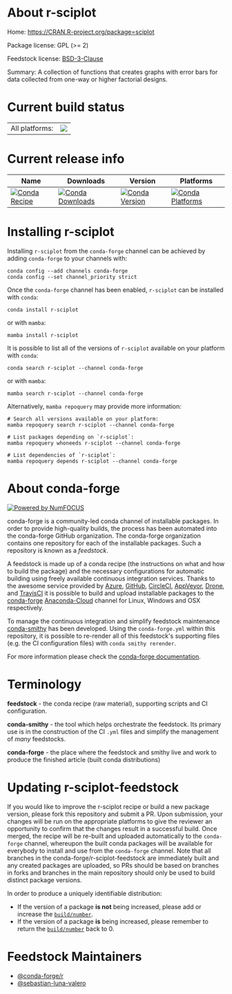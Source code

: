 About r-sciplot
===============

Home: https://CRAN.R-project.org/package=sciplot

Package license: GPL (>= 2)

Feedstock license: [BSD-3-Clause](https://github.com/conda-forge/r-sciplot-feedstock/blob/main/LICENSE.txt)

Summary: A collection of functions that creates graphs with error bars for data collected from one-way or higher factorial designs.

Current build status
====================


<table><tr><td>All platforms:</td>
    <td>
      <a href="https://dev.azure.com/conda-forge/feedstock-builds/_build/latest?definitionId=1590&branchName=main">
        <img src="https://dev.azure.com/conda-forge/feedstock-builds/_apis/build/status/r-sciplot-feedstock?branchName=main">
      </a>
    </td>
  </tr>
</table>

Current release info
====================

| Name | Downloads | Version | Platforms |
| --- | --- | --- | --- |
| [![Conda Recipe](https://img.shields.io/badge/recipe-r--sciplot-green.svg)](https://anaconda.org/conda-forge/r-sciplot) | [![Conda Downloads](https://img.shields.io/conda/dn/conda-forge/r-sciplot.svg)](https://anaconda.org/conda-forge/r-sciplot) | [![Conda Version](https://img.shields.io/conda/vn/conda-forge/r-sciplot.svg)](https://anaconda.org/conda-forge/r-sciplot) | [![Conda Platforms](https://img.shields.io/conda/pn/conda-forge/r-sciplot.svg)](https://anaconda.org/conda-forge/r-sciplot) |

Installing r-sciplot
====================

Installing `r-sciplot` from the `conda-forge` channel can be achieved by adding `conda-forge` to your channels with:

```
conda config --add channels conda-forge
conda config --set channel_priority strict
```

Once the `conda-forge` channel has been enabled, `r-sciplot` can be installed with `conda`:

```
conda install r-sciplot
```

or with `mamba`:

```
mamba install r-sciplot
```

It is possible to list all of the versions of `r-sciplot` available on your platform with `conda`:

```
conda search r-sciplot --channel conda-forge
```

or with `mamba`:

```
mamba search r-sciplot --channel conda-forge
```

Alternatively, `mamba repoquery` may provide more information:

```
# Search all versions available on your platform:
mamba repoquery search r-sciplot --channel conda-forge

# List packages depending on `r-sciplot`:
mamba repoquery whoneeds r-sciplot --channel conda-forge

# List dependencies of `r-sciplot`:
mamba repoquery depends r-sciplot --channel conda-forge
```


About conda-forge
=================

[![Powered by
NumFOCUS](https://img.shields.io/badge/powered%20by-NumFOCUS-orange.svg?style=flat&colorA=E1523D&colorB=007D8A)](https://numfocus.org)

conda-forge is a community-led conda channel of installable packages.
In order to provide high-quality builds, the process has been automated into the
conda-forge GitHub organization. The conda-forge organization contains one repository
for each of the installable packages. Such a repository is known as a *feedstock*.

A feedstock is made up of a conda recipe (the instructions on what and how to build
the package) and the necessary configurations for automatic building using freely
available continuous integration services. Thanks to the awesome service provided by
[Azure](https://azure.microsoft.com/en-us/services/devops/), [GitHub](https://github.com/),
[CircleCI](https://circleci.com/), [AppVeyor](https://www.appveyor.com/),
[Drone](https://cloud.drone.io/welcome), and [TravisCI](https://travis-ci.com/)
it is possible to build and upload installable packages to the
[conda-forge](https://anaconda.org/conda-forge) [Anaconda-Cloud](https://anaconda.org/)
channel for Linux, Windows and OSX respectively.

To manage the continuous integration and simplify feedstock maintenance
[conda-smithy](https://github.com/conda-forge/conda-smithy) has been developed.
Using the ``conda-forge.yml`` within this repository, it is possible to re-render all of
this feedstock's supporting files (e.g. the CI configuration files) with ``conda smithy rerender``.

For more information please check the [conda-forge documentation](https://conda-forge.org/docs/).

Terminology
===========

**feedstock** - the conda recipe (raw material), supporting scripts and CI configuration.

**conda-smithy** - the tool which helps orchestrate the feedstock.
                   Its primary use is in the construction of the CI ``.yml`` files
                   and simplify the management of *many* feedstocks.

**conda-forge** - the place where the feedstock and smithy live and work to
                  produce the finished article (built conda distributions)


Updating r-sciplot-feedstock
============================

If you would like to improve the r-sciplot recipe or build a new
package version, please fork this repository and submit a PR. Upon submission,
your changes will be run on the appropriate platforms to give the reviewer an
opportunity to confirm that the changes result in a successful build. Once
merged, the recipe will be re-built and uploaded automatically to the
`conda-forge` channel, whereupon the built conda packages will be available for
everybody to install and use from the `conda-forge` channel.
Note that all branches in the conda-forge/r-sciplot-feedstock are
immediately built and any created packages are uploaded, so PRs should be based
on branches in forks and branches in the main repository should only be used to
build distinct package versions.

In order to produce a uniquely identifiable distribution:
 * If the version of a package **is not** being increased, please add or increase
   the [``build/number``](https://docs.conda.io/projects/conda-build/en/latest/resources/define-metadata.html#build-number-and-string).
 * If the version of a package **is** being increased, please remember to return
   the [``build/number``](https://docs.conda.io/projects/conda-build/en/latest/resources/define-metadata.html#build-number-and-string)
   back to 0.

Feedstock Maintainers
=====================

* [@conda-forge/r](https://github.com/conda-forge/r/)
* [@sebastian-luna-valero](https://github.com/sebastian-luna-valero/)

